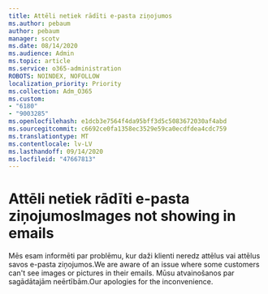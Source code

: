 ```yaml
---
title: Attēli netiek rādīti e-pasta ziņojumos
ms.author: pebaum
author: pebaum
manager: scotv
ms.date: 08/14/2020
ms.audience: Admin
ms.topic: article
ms.service: o365-administration
ROBOTS: NOINDEX, NOFOLLOW
localization_priority: Priority
ms.collection: Adm_O365
ms.custom:
- "6180"
- "9003285"
ms.openlocfilehash: e1dcb3e7564f4da95bff3d5c5083672030af4abd
ms.sourcegitcommit: c6692ce0fa1358ec3529e59ca0ecdfdea4cdc759
ms.translationtype: MT
ms.contentlocale: lv-LV
ms.lasthandoff: 09/14/2020
ms.locfileid: "47667813"
---
```

# <a name="images-not-showing-in-emails"></a><span data-ttu-id="9cd81-102">Attēli netiek rādīti e-pasta ziņojumos</span><span class="sxs-lookup"><span data-stu-id="9cd81-102">Images not showing in emails</span></span>

<span data-ttu-id="9cd81-103">Mēs esam informēti par problēmu, kur daži klienti neredz attēlus vai attēlus savos e-pasta ziņojumos.</span><span class="sxs-lookup"><span data-stu-id="9cd81-103">We are aware of an issue where some customers can't see images or pictures in their emails.</span></span> <span data-ttu-id="9cd81-104">Mūsu atvainošanos par sagādātajām neērtībām.</span><span class="sxs-lookup"><span data-stu-id="9cd81-104">Our apologies for the inconvenience.</span></span>